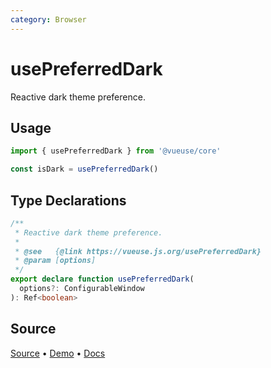 ```yaml
---
category: Browser
---
```


# usePreferredDark

Reactive dark theme preference.

## Usage

```js
import { usePreferredDark } from '@vueuse/core'

const isDark = usePreferredDark()
```


<!--FOOTER_STARTS-->
## Type Declarations

```typescript
/**
 * Reactive dark theme preference.
 *
 * @see   {@link https://vueuse.js.org/usePreferredDark}
 * @param [options]
 */
export declare function usePreferredDark(
  options?: ConfigurableWindow
): Ref<boolean>
```

## Source

[Source](https://github.com/vueuse/vueuse/blob/master/packages/core/usePreferredDark/index.ts) • [Demo](https://github.com/vueuse/vueuse/blob/master/packages/core/usePreferredDark/demo.vue) • [Docs](https://github.com/vueuse/vueuse/blob/master/packages/core/usePreferredDark/index.md)


<!--FOOTER_ENDS-->
